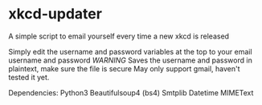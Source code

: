 # xkcd-updater
A simple script to email yourself every time a new xkcd is released

Simply edit the username and password variables at the top to your email username and password
*WARNING* Saves the username and password in plaintext, make sure the file is secure
May only support gmail, haven't tested it yet.


Dependencies:
Python3
Beautifulsoup4 (bs4)
Smtplib
Datetime
MIMEText


